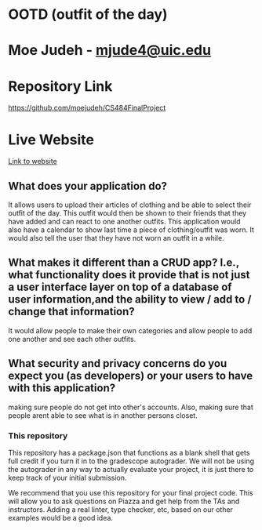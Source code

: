 # OOTD (outfit of the day)

# Moe Judeh - mjude4@uic.edu

# Repository Link
https://github.com/moejudeh/CS484FinalProject

# Live Website
[Link to website](https://main--willowy-dolphin-f8cf6c.netlify.app/)

## What does your application do?
It allows users to upload their articles of clothing and be able to select their outfit of the day. This outfit would then be shown to their friends that they have added and can react to one another outfits. This application would also have a calendar to show last time a piece of clothing/outfit was worn. It would also tell the user that they have not worn an outfit in a while.

## What makes it different than a CRUD app? I.e., what functionality does it provide that is not just a user interface layer on top of a database of user information,and the ability to view / add to / change that information?
It would allow people to make their own categories and allow people to add one another and see each other outfits.

## What security and privacy concerns do you expect you (as developers) or your users to have with this application?
making sure people do not get into other's accounts. Also, making sure that people arent able to see what is in another persons closet.

### This repository

This repository has a package.json that functions as a blank shell that gets full credit if you turn it in to the gradescope autograder. We will not be using the autograder in any way to actually evaluate your project, it is just there to keep track of your initial submission.

We recommend that you use this repository for your final project code. This will allow you to ask questions on Piazza and get help from the TAs and instructors. Adding a real linter, type checker, etc, based on our other examples would be a good idea.


